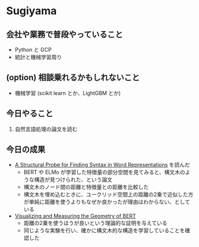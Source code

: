# Sugiyama

## 会社や業務で普段やっていること

- Python と GCP
- 統計と機械学習周り

## (option) 相談乗れるかもしれないこと

- 機械学習 (scikit learn とか、LightGBM とか)

## 今日やること

1. 自然言語処理の論文を読む

## 今日の成果

- [A Structural Probe for Finding Syntax in Word Representations](https://nlp.stanford.edu/pubs/hewitt2019structural.pdf) を読んだ
  - BERT や ELMo が学習した特徴量の部分空間を見てみると、構文木のような構造が見つけられた、という論文
  - 構文木のノード間の距離と特徴量との距離を比較した
  - 構文木を埋め込むときに、ユークリッド空間上の距離の2乗で近似した方が単純に距離を使うよりもなぜか良かったが理由はわからない、としている
- [Visualizing and Measuring the Geometry of BERT](https://arxiv.org/pdf/1906.02715.pdf)
  - 距離の2乗を使うほうが良いという理論的な証明を与えている
  - 同じような実験を行い、確かに構文木的な構造を学習していることを確認した
